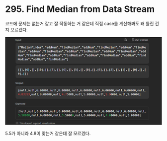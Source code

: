 # 295. Find Median from Data Stream

코드에 문제는 없는거 같고 잘 작동하는 거 같은데 직접 case를 계산해봐도 왜 틀린 건지 모르겠다. 

![img.png](img.png)

5.5가 아니라 4.8이 맞는거 같은데 잘 모르겠다.